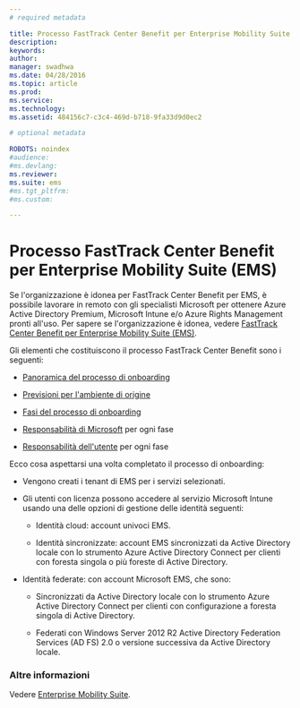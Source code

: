 ```yaml
---
# required metadata

title: Processo FastTrack Center Benefit per Enterprise Mobility Suite (EMS)
description:
keywords:
author: 
manager: swadhwa
ms.date: 04/28/2016
ms.topic: article
ms.prod:
ms.service:
ms.technology:
ms.assetid: 484156c7-c3c4-469d-b718-9fa33d9d0ec2

# optional metadata

ROBOTS: noindex
#audience:
#ms.devlang:
ms.reviewer: 
ms.suite: ems
#ms.tgt_pltfrm:
#ms.custom:

---
```


# Processo FastTrack Center Benefit per Enterprise Mobility Suite (EMS)
Se l'organizzazione è idonea per FastTrack Center Benefit per EMS, è possibile lavorare in remoto con gli specialisti Microsoft per ottenere Azure Active Directory Premium, Microsoft Intune e/o Azure Rights Management pronti all'uso. Per sapere se l'organizzazione è idonea, vedere [FastTrack Center Benefit per Enterprise Mobility Suite (EMS)](fasttrack-center-benefit-for-enterprise-mobility-suite-ems.md).


Gli elementi che costituiscono il processo FastTrack Center Benefit sono i seguenti: 

-   [Panoramica del processo di onboarding](fasttrack-center-benefit-process-for-ems-overview.md)

-   [Previsioni per l'ambiente di origine](fasttrack-center-benefit-process-for-ems-environment-expectations.md)

-   [Fasi del processo di onboarding](fasttrack-center-benefit-process-for-ems-phases.md)

-   [Responsabilità di Microsoft](fasttrack-center-benefit-process-for-ems-microsoft-responsibilities.md) per ogni fase

-   [Responsabilità dell'utente](fasttrack-center-benefit-process-for-ems-your-responsibilities.md) per ogni fase

Ecco cosa aspettarsi una volta completato il processo di onboarding:

-   Vengono creati i tenant di EMS per i servizi selezionati.

-   Gli utenti con licenza possono accedere al servizio Microsoft Intune usando una delle opzioni di gestione delle identità seguenti:

    -   Identità cloud: account univoci EMS.

    -   Identità sincronizzate: account EMS sincronizzati da Active Directory locale con lo strumento Azure Active Directory Connect per clienti con foresta singola o più foreste di Active Directory.

-   Identità federate: con account Microsoft EMS, che sono:

    -   Sincronizzati da Active Directory locale con lo strumento Azure Active Directory Connect per clienti con configurazione a foresta singola di Active Directory.

    -   Federati con Windows Server 2012 R2 Active Directory Federation Services (AD FS) 2.0 o versione successiva da Active Directory locale.



### Altre informazioni
Vedere [Enterprise Mobility Suite](https://www.microsoft.com/en-us/server-cloud/enterprise-mobility/overview.aspx).



<!--HONumber=Apr16_HO2-->


